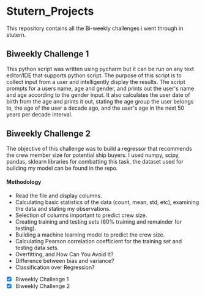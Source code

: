# Stutern_Projects
This repository contains all the Bi-weekly challenges i went through in stutern.

## Biweekly Challenge 1
This python script was written using pycharm but it can be run on any text editor/IDE that supports python script.
The purpose of this script is to collect input from a user and intelligently display the results.
The script prompts for a users name, age and gender, and prints out the user's name and age according to the gender input.
It also calculates the user date of birth from the age and prints it out, stating the age group the user belongs to, the age of the user a decade ago, and the user's age in the next 50 years per decade interval.

## Biweekly Challenge 2
The objective of this challenge was to build a regressor that recommends the crew member size for potential ship buyers. I used numpy, scipy, pandas, sklearn libraries for combatting this task, the dataset used for building my model can be found in the repo.
#### Methodology
* Read the file and display columns.
* Calculating basic statistics of the data (count, mean, std, etc), examining the data and stating my observations.
* Selection of columns important to predict crew size.
* Creating training and testing sets (60% training and remainder for testing).
* Building a machine learning model to predict the crew size.
* Calculating Pearson correlation coefficient for the training set and testing data sets.
* Overfitting, and How Can You Avoid It? 
* Difference between bias and variance?
* Classification over Regression?

- [x] Biweekly Challenge 1
- [x] Biweekly Challenge 2
